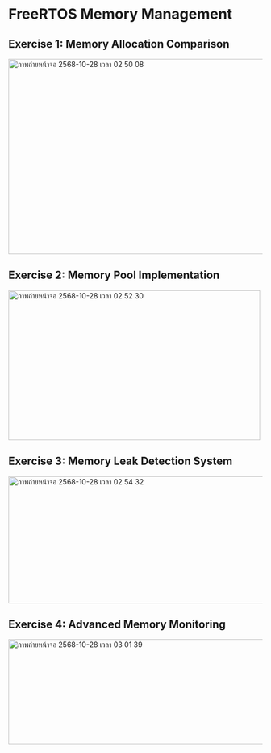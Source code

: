 # FreeRTOS Memory Management
## Exercise 1: Memory Allocation Comparison
<img width="512" height="386" alt="ภาพถ่ายหน้าจอ 2568-10-28 เวลา 02 50 08" src="https://github.com/user-attachments/assets/500cfb25-b508-4ecd-bde0-84e6b48b093a" />

## Exercise 2: Memory Pool Implementation
<img width="499" height="296" alt="ภาพถ่ายหน้าจอ 2568-10-28 เวลา 02 52 30" src="https://github.com/user-attachments/assets/e9b0bc26-652e-4b7f-97fa-c23d0431ca84" />

## Exercise 3: Memory Leak Detection System
<img width="582" height="251" alt="ภาพถ่ายหน้าจอ 2568-10-28 เวลา 02 54 32" src="https://github.com/user-attachments/assets/9ffa57fc-aa66-4b4d-bb03-17a662406832" />

## Exercise 4: Advanced Memory Monitoring
<img width="519" height="208" alt="ภาพถ่ายหน้าจอ 2568-10-28 เวลา 03 01 39" src="https://github.com/user-attachments/assets/6b7f15a9-bbcd-41ea-acaa-1b53221e5697" />
